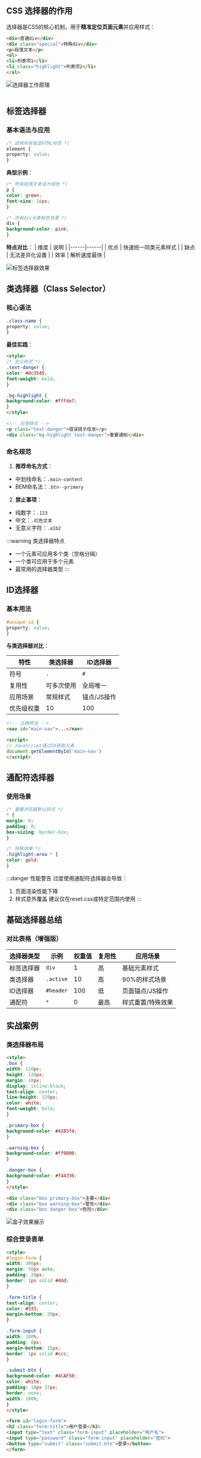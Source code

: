 ## CSS 选择器的作用

选择器是CSS的核心机制，用于**精准定位页面元素**并应用样式：

```html
<div>普通div</div>
<div class="special">特殊div</div>
<p>段落文本</p>
<ul>
<li>列表项1</li>
<li class="highlight">列表项2</li>
</ul>
```

![选择器工作原理](https://www.liululu.net/book/book_frontend/fig/CSS/1-01.jpg)

```mermaid

```

## 标签选择器

### 基本语法与应用

```css
/* 选择所有指定HTML标签 */
element {
property: value;
}
```

**典型示例**：
```css
/* 所有段落文本设为绿色 */
p {
color: green;
font-size: 16px;
}

/* 所有div元素粉色背景 */
div {
background-color: pink;
}
```

**特点对比**：
| 维度 | 说明 |
|------|------|
| 优点 | 快速统一同类元素样式 |
| 缺点 | 无法差异化设置 |
| 效率 | 解析速度最快 |

![标签选择器效果](https://www.liululu.net/book/book_frontend/fig/CSS/1-03.jpg)

## 类选择器（Class Selector）

### 核心语法

```css
.class-name {
property: value;
}
```

**最佳实践**：
```html
<style>
/* 定义样式 */
.text-danger {
color: #dc3545;
font-weight: bold;
}

.bg-highlight {
background-color: #fffde7;
}
</style>

<!-- 应用样式 -->
<p class="text-danger">错误提示信息</p>
<div class="bg-highlight text-danger">重要通知</div>
```

### 命名规范

1. **推荐命名方式**：
- 中划线命名：`.main-content`
- BEM命名法：`.btn--primary`

2. **禁止事项**：
- 纯数字：`.123`
- 中文：`.红色文本`
- 无意义字符：`.a1b2`

:::warning 类选择器特点
- 一个元素可应用多个类（空格分隔）
- 一个类可应用于多个元素
- 最常用的选择器类型
:::

## ID选择器

### 基本用法

```css
#unique-id {
property: value;
}
```

**与类选择器对比**：

| 特性| 类选择器| ID选择器|
|-------------|--------------------|---------------------|
| 符号| `.`| `#`|
| 复用性| 可多次使用| 全局唯一|
| 应用场景| 常规样式| 锚点/JS操作|
| 优先级权重| 10| 100|

```html
<!-- 正确用法 -->
<nav id="main-nav">...</nav>

<script>
// JavaScript通过ID获取元素
document.getElementById('main-nav')
</script>
```

## 通配符选择器

### 使用场景

```css
/* 重置浏览器默认样式 */
* {
margin: 0;
padding: 0;
box-sizing: border-box;
}

/* 特殊效果 */
.highlight-area * {
color: gold;
}
```

:::danger 性能警告
过度使用通配符选择器会导致：
1. 页面渲染性能下降
2. 样式意外覆盖
建议仅在reset.css或特定范围内使用
:::

## 基础选择器总结

### 对比表格（增强版）

| 选择器类型 | 示例| 权重值 | 复用性 | 应用场景|
|------------|-----------------|--------|--------|---------------------------|
| 标签选择器 | `div`| 1| 高| 基础元素样式|
| 类选择器| `.active`| 10| 高| 90%的样式场景|
| ID选择器| `#header`| 100| 低| 页面锚点/JS操作|
| 通配符| `*`| 0| 最高| 样式重置/特殊效果|

## 实战案例

### 类选择器布局

```html
<style>
.box {
width: 120px;
height: 120px;
margin: 10px;
display: inline-block;
text-align: center;
line-height: 120px;
color: white;
font-weight: bold;
}

.primary-box {
background-color: #4285f4;
}

.warning-box {
background-color: #ff9800;
}

.danger-box {
background-color: #f44336;
}
</style>

<div class="box primary-box">主要</div>
<div class="box warning-box">警告</div>
<div class="box danger-box">危险</div>
```

![盒子效果展示](https://www.liululu.net/book/book_frontend/fig/CSS/5-01.jpg)

### 综合登录表单

```html
<style>
#login-form {
width: 300px;
margin: 50px auto;
padding: 20px;
border: 1px solid #ddd;
}

.form-title {
text-align: center;
color: #333;
margin-bottom: 20px;
}

.form-input {
width: 100%;
padding: 8px;
margin-bottom: 15px;
border: 1px solid #ccc;
}

.submit-btn {
background-color: #4CAF50;
color: white;
padding: 10px 15px;
border: none;
width: 100%;
}
</style>

<form id="login-form">
<h2 class="form-title">用户登录</h2>
<input type="text" class="form-input" placeholder="用户名">
<input type="password" class="form-input" placeholder="密码">
<button type="submit" class="submit-btn">登录</button>
</form>
```
